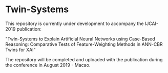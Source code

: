# Twin-Systems

This repository is currently under development to accompany the IJCAI-2019 publication:

"Twin-Systems to Explain Artificial Neural Networks using Case-Based Reasoning: Comparative Tests of Feature-Weighting Methods in ANN-CBR Twins for XAI"

The repository will be completed and uploaded with the publication during the conference in August 2019 - Macao.
